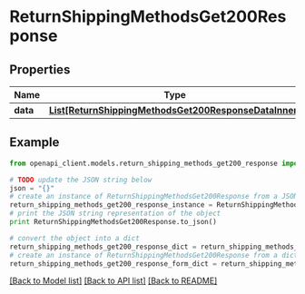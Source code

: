 # ReturnShippingMethodsGet200Response


## Properties
Name | Type | Description | Notes
------------ | ------------- | ------------- | -------------
**data** | [**List[ReturnShippingMethodsGet200ResponseDataInner]**](ReturnShippingMethodsGet200ResponseDataInner.md) |  | [optional] 

## Example

```python
from openapi_client.models.return_shipping_methods_get200_response import ReturnShippingMethodsGet200Response

# TODO update the JSON string below
json = "{}"
# create an instance of ReturnShippingMethodsGet200Response from a JSON string
return_shipping_methods_get200_response_instance = ReturnShippingMethodsGet200Response.from_json(json)
# print the JSON string representation of the object
print ReturnShippingMethodsGet200Response.to_json()

# convert the object into a dict
return_shipping_methods_get200_response_dict = return_shipping_methods_get200_response_instance.to_dict()
# create an instance of ReturnShippingMethodsGet200Response from a dict
return_shipping_methods_get200_response_form_dict = return_shipping_methods_get200_response.from_dict(return_shipping_methods_get200_response_dict)
```
[[Back to Model list]](../README.md#documentation-for-models) [[Back to API list]](../README.md#documentation-for-api-endpoints) [[Back to README]](../README.md)



